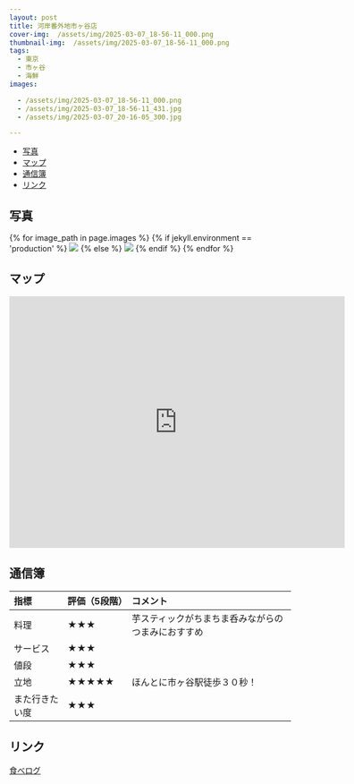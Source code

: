 ```yaml
---
layout: post
title: 河岸番外地市ヶ谷店
cover-img:  /assets/img/2025-03-07_18-56-11_000.png
thumbnail-img:  /assets/img/2025-03-07_18-56-11_000.png
tags:
  - 東京
  - 市ヶ谷
  - 海鮮
images:  

  - /assets/img/2025-03-07_18-56-11_000.png
  - /assets/img/2025-03-07_18-56-11_431.jpg
  - /assets/img/2025-03-07_20-16-05_300.jpg

---
```



<!-- TOC -->

- [写真](#写真)
- [マップ](#マップ)
- [通信簿](#通信簿)
- [リンク](#リンク)

<!-- /TOC -->

## 写真

{% for image_path in page.images %}
{% if jekyll.environment == 'production' %}
<img src="https://raw.githubusercontent.com/taira1117/fukuyama_izakaya/master/{{ image_path }}">
{% else %}
<img src="{{ image_path }}">
{% endif %}
{% endfor %}

## マップ

<iframe src="https://www.google.com/maps/embed?pb=!1m18!1m12!1m3!1d3240.4394862316926!2d139.7356245!3d35.690801199999996!2m3!1f0!2f0!3f0!3m2!1i1024!2i768!4f13.1!3m3!1m2!1s0x60188c60ebb12bdd%3A0xbcd74eaaa5dbc902!2z5rKz5bK455Wq5aSW5ZywIOW4guODtuiwt-W6lw!5e0!3m2!1sja!2sjp!4v1741548131644!5m2!1sja!2sjp" width="600" height="450" style="border:0;" allowfullscreen="" loading="lazy" referrerpolicy="no-referrer-when-downgrade"></iframe>

## 通信簿

| 指標           | 評価（5段階） | コメント                                           |
| :------------- | :------------ | :------------------------------------------------- |
| 料理           | ★★★        | 芋スティックがちまちま呑みながらのつまみにおすすめ |
| サービス       | ★★★        |                                                    |
| 値段           | ★★★        |                                                    |
| 立地           | ★★★★★    | ほんとに市ヶ谷駅徒歩３０秒！                       |
| また行きたい度 | ★★★        |                                                    |

## リンク

[食べログ](https://tabelog.com/tokyo/A1309/A130904/13153977/)
